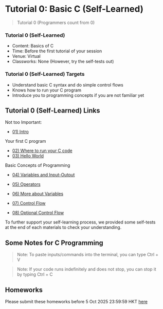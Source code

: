 # Tutorial 0: Basic C (Self-Learned)

> Tutorial 0 (Programmers count from 0)

### Tutorial 0 (Self-Learned)

- Content: Basics of C
- Time: Before the first tutorial of your session
- Venue: Virtual
- Classworks: None (However, try the self-tests out)

### Tutorial 0 (Self-Learned) Targets

* Understand basic C syntax and do simple control flows
* Knows how to run your C program
* Introduce you to programming concepts if you are not familiar yet

## Tutorial 0 (Self-Learned) Links

Not too Important:

* [01) Intro](01-intro.md)

Your first C program 

* [02) Where to run your C code](02-where-to-write-code.md)
* [03) Hello World](03-hello-world.md)

Basic Concepts of Programming

* [04) Variables and Input-Output](04-variable-io.md) 


* [05) Operators](05-operators.md)

* [06) More about Variables](06-rules-and-extra-features.md) 

* [07) Control Flow](07-control-flow.md)
* [08) Optional Control Flow](08-control-flow.md)


To further support your self-learning process, we provided some self-tests at the end of each materials to check your understanding.

## Some Notes for C Programming

> Note: To paste inputs/commands into the terminal, you can type Ctrl + V

> Note: If your code runs indefinitely and does not stop, you can stop it by typing Ctrl + C

## Homeworks

Please submit these homeworks before 5 Oct 2025 23:59:59 HKT
[here](https://github.com/UST-Robotics-Team/Software-Tutorial-2025-Notes/blob/main/tutorial-0-c-self_study/homework/README.md)


